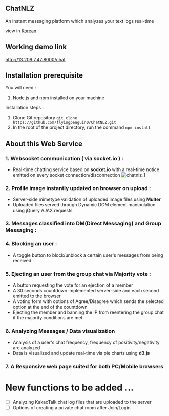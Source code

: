 ## ChatNLZ
An instant messaging platform which analyzes your text logs real-time

view in [Korean](/README_kr.md)

## Working demo link
http://13.209.7.47:8000/chat

## Installation prerequisite

You will need : 
  1. Node.js and npm installed on your machine
 
Installation steps : 
  1. Clone Git repository  `git clone https://github.com/flyingpenguin0/ChatNLZ.git`
  2. In the root of the project directory, run the command  `npm install`

## About this Web Service
### 1. Websocket communication ( via socket.io ) : 
  - Real-time chatting service based on **socket.io** with a real-time notice emitted on every socket connection/disconnection
  ![chatnlz_1](https://user-images.githubusercontent.com/91243754/147536999-1f32f537-592e-4853-a2f3-b1768a48f956.gif)


### 2. Profile image instantly updated on browser on upload : 
  - Server-side mimetype validation of uploaded image files using **Multer**
  - Uploaded files served through Dynamic DOM element manipulation using jQuery AJAX requests
 
### 3. Messages classified into DM(Direct Messaging) and Group Messaging  : 

### 4. Blocking an user : 
  - A toggle button to block/unblock a certain user's messages from being received
  
### 5. Ejecting an user from the group chat via Majority vote : 
  - A button requesting the vote for an ejection of a member
  - A 30 seconds countdown implemented server-side and each second emitted to the browser
  - A voting form with options of Agree/Disagree which sends the selected option at the end of the countdown 
  - Ejecting the member and banning the IP from reentering the group chat if the majority conditions are met

### 6. Analyzing Messages / Data visualization
  - Analysis of a user's chat frequency, frequency of positivity/negativity are analyzed
  - Data is visualized and update real-time via pie charts using **d3.js**
  
### 7. A Responsive web page suited for both PC/Mobile browsers
  
# New functions to be added ...
  - [ ] Analyzing KakaoTalk chat log files that are uploaded to the server
  - [ ] Options of creating a private chat room after Join/Login 
